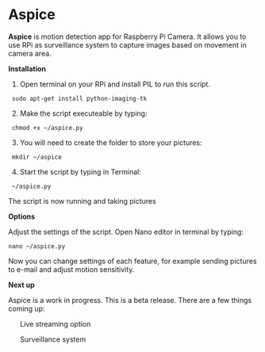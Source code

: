 Aspice
======
<b>Aspice</b> is motion detection app for Raspberry Pi Camera. It allows you to use RPi as surveillance system to capture images based on movement in camera area.


<b>Installation</b>

1. Open terminal on your RPi and install PIL to run this script.

  <code> sudo apt-get install python-imaging-tk </code>

2. Make the script executeable by typing:
   
  <code> chmod +x ~/aspice.py </code>

3. You will need to create the folder to store your pictures:
   
  <code> mkdir ~/aspice </code>

4. Start the script by typing in Terminal:
  
  <code> ~/aspice.py </code>

The script is now running and taking pictures

<b>Options</b>

Adjust the settings of the script. Open Nano editor in terminal by typing:

<code>nano ~/aspice.py</code>

Now you can change settings of each feature, for example sending pictures to e-mail and adjust motion sensitivity.

<b>Next up</b>

Aspice is a work in progress. This is a beta release. There are a few things coming up:

<ol>Live streaming option</ol>

<ol>Surveillance system</ol>
